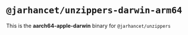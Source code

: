 # `@jarhancet/unzippers-darwin-arm64`

This is the **aarch64-apple-darwin** binary for `@jarhancet/unzippers`
